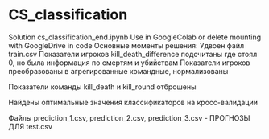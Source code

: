 # CS_classification
Solution cs_classification_end.ipynb
Use in GoogleColab or delete mounting with GoogleDrive in code
Основные моменты решения: 
Удвоен файл train.csv 
Показатели игроков kill_death_difference подсчитаны где стоял 0, но была информация по смертям и убийствам
Показатели игроков преобразованы в агрегированные командные, нормализованы

Показатели команды kill_death и kill_round отброшены

Найдены оптимальные значения классификаторов на кросс-валидации


  Файлы prediction_1.csv, prediction_2.csv, prediction_3.csv - ПРОГНОЗЫ ДЛЯ test.csv
